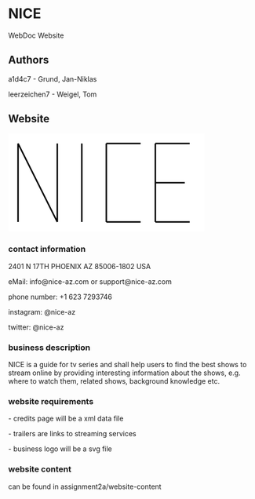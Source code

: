 # NICE

WebDoc Website

## Authors

<p>a1d4c7 - Grund, Jan-Niklas</p>
<p>leerzeichen7 - Weigel, Tom</p>

## Website
<img src="assets/logo.svg" alt="logo" width="400" height="200" >

### contact information
<p>2401 N 17TH PHOENIX AZ 85006-1802 USA</p>
<p>eMail: info@nice-az.com or support@nice-az.com</p>
<p>phone number: +1 623 7293746</p>
<p>instagram: @nice-az</p>
<p>twitter: @nice-az</p>

### business description
<p>NICE is a guide for tv series and shall help users to find the best shows to stream online by providing interesting information about the shows, e.g. where to watch them, related shows, background knowledge etc.</p>


### website requirements
<p> - credits page will be a xml data file</p>
<p> - trailers are links to streaming services</p>
<p> - business logo will be a svg file</p>


### website content
<p>can be found in assignment2a/website-content</p>

